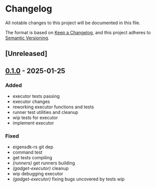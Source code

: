 # Changelog

All notable changes to this project will be documented in this file.

The format is based on [Keep a Changelog](https://keepachangelog.com/en/1.0.0/),
and this project adheres to [Semantic Versioning](https://semver.org/spec/v2.0.0.html).

## [Unreleased]

## [0.1.0](https://github.com/tangle-network/gadget/releases/tag/gadget-executor-v0.1.0) - 2025-01-25

### Added

- executor tests passing
- executor changes
- reworking executor functions and tests
- runner test utilities and cleanup
- wip tests for executor
- implement executor

### Fixed

- eigensdk-rs git dep
- command test
- get tests compiling
- *(runners)* get runners building
- *(gadget-executor)* cleanup
- wip debugging executor
- *(gadget-executor)* fixing bugs uncovered by tests wip

